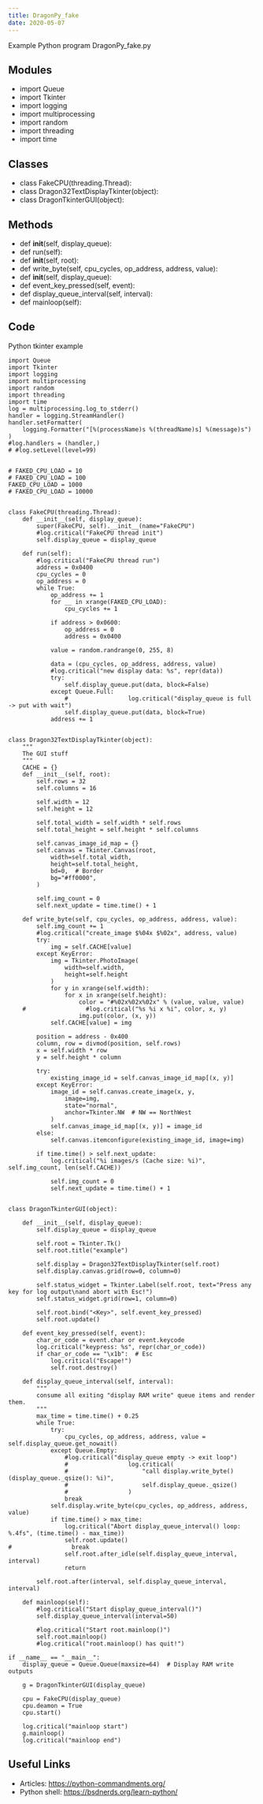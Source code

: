 ```yaml
---
title: DragonPy_fake
date: 2020-05-07
---
```

Example Python program DragonPy_fake.py

## Modules

* import Queue
* import Tkinter
* import logging
* import multiprocessing
* import random
* import threading
* import time

## Classes

* class FakeCPU(threading.Thread):
* class Dragon32TextDisplayTkinter(object):
* class DragonTkinterGUI(object):

## Methods

* def __init__(self, display_queue):
* def run(self):
* def __init__(self, root):
* def write_byte(self, cpu_cycles, op_address, address, value):
* def __init__(self, display_queue):
* def event_key_pressed(self, event):
* def display_queue_interval(self, interval):
* def mainloop(self):

## Code

Python tkinter example

    import Queue
    import Tkinter
    import logging
    import multiprocessing
    import random
    import threading
    import time
    log = multiprocessing.log_to_stderr()
    handler = logging.StreamHandler()
    handler.setFormatter(
        logging.Formatter("[%(processName)s %(threadName)s] %(message)s")
    )
    #log.handlers = (handler,)
    # #log.setLevel(level=99)
    
    
    # FAKED_CPU_LOAD = 10
    # FAKED_CPU_LOAD = 100
    FAKED_CPU_LOAD = 1000
    # FAKED_CPU_LOAD = 10000
    
    
    class FakeCPU(threading.Thread):
        def __init__(self, display_queue):
            super(FakeCPU, self).__init__(name="FakeCPU")
            #log.critical("FakeCPU thread init")
            self.display_queue = display_queue
    
        def run(self):
            #log.critical("FakeCPU thread run")
            address = 0x0400
            cpu_cycles = 0
            op_address = 0
            while True:
                op_address += 1
                for __ in xrange(FAKED_CPU_LOAD):
                    cpu_cycles += 1
    
                if address > 0x0600:
                    op_address = 0
                    address = 0x0400
    
                value = random.randrange(0, 255, 8)
    
                data = (cpu_cycles, op_address, address, value)
                #log.critical("new display data: %s", repr(data))
                try:
                    self.display_queue.put(data, block=False)
                except Queue.Full:
                    #                 log.critical("display_queue is full -> put with wait")
                    self.display_queue.put(data, block=True)
                address += 1
    
    
    class Dragon32TextDisplayTkinter(object):
        """
        The GUI stuff
        """
        CACHE = {}
        def __init__(self, root):
            self.rows = 32
            self.columns = 16
    
            self.width = 12
            self.height = 12
    
            self.total_width = self.width * self.rows
            self.total_height = self.height * self.columns
    
            self.canvas_image_id_map = {}
            self.canvas = Tkinter.Canvas(root,
                width=self.total_width,
                height=self.total_height,
                bd=0,  # Border
                bg="#ff0000",
            )
    
            self.img_count = 0
            self.next_update = time.time() + 1
    
        def write_byte(self, cpu_cycles, op_address, address, value):
            self.img_count += 1
            #log.critical("create_image $%04x $%02x", address, value)
            try:
                img = self.CACHE[value]
            except KeyError:
                img = Tkinter.PhotoImage(
                    width=self.width,
                    height=self.height
                )
                for y in xrange(self.width):
                    for x in xrange(self.height):
                        color = "#%02x%02x%02x" % (value, value, value)
        #                 #log.critical("%s %i x %i", color, x, y)
                        img.put(color, (x, y))
                self.CACHE[value] = img
    
            position = address - 0x400
            column, row = divmod(position, self.rows)
            x = self.width * row
            y = self.height * column
    
            try:
                existing_image_id = self.canvas_image_id_map[(x, y)]
            except KeyError:
                image_id = self.canvas.create_image(x, y,
                    image=img,
                    state="normal",
                    anchor=Tkinter.NW  # NW == NorthWest
                )
                self.canvas_image_id_map[(x, y)] = image_id
            else:
                self.canvas.itemconfigure(existing_image_id, image=img)
    
            if time.time() > self.next_update:
                log.critical("%i images/s (Cache size: %i)", self.img_count, len(self.CACHE))
    
                self.img_count = 0
                self.next_update = time.time() + 1
    
    
    class DragonTkinterGUI(object):
    
        def __init__(self, display_queue):
            self.display_queue = display_queue
    
            self.root = Tkinter.Tk()
            self.root.title("example")
    
            self.display = Dragon32TextDisplayTkinter(self.root)
            self.display.canvas.grid(row=0, column=0)
    
            self.status_widget = Tkinter.Label(self.root, text="Press any key for log output\nand abort with Esc!")
            self.status_widget.grid(row=1, column=0)
    
            self.root.bind("<Key>", self.event_key_pressed)
            self.root.update()
    
        def event_key_pressed(self, event):
            char_or_code = event.char or event.keycode
            log.critical("keypress: %s", repr(char_or_code))
            if char_or_code == "\x1b":  # Esc
                log.critical("Escape!")
                self.root.destroy()
    
        def display_queue_interval(self, interval):
            """
            consume all exiting "display RAM write" queue items and render them.
            """
            max_time = time.time() + 0.25
            while True:
                try:
                    cpu_cycles, op_address, address, value = self.display_queue.get_nowait()
                except Queue.Empty:
                    #log.critical("display_queue empty -> exit loop")
                    #                 log.critical(
                    #                     "call display.write_byte() (display_queue._qsize(): %i)",
                    #                     self.display_queue._qsize()
                    #                 )
                    break
                self.display.write_byte(cpu_cycles, op_address, address, value)
                if time.time() > max_time:
                    log.critical("Abort display_queue_interval() loop: %.4fs", (time.time() - max_time))
                    self.root.update()
    #                 break
                    self.root.after_idle(self.display_queue_interval, interval)
                    return
    
            self.root.after(interval, self.display_queue_interval, interval)
    
        def mainloop(self):
            #log.critical("Start display_queue_interval()")
            self.display_queue_interval(interval=50)
    
            #log.critical("Start root.mainloop()")
            self.root.mainloop()
            #log.critical("root.mainloop() has quit!")
    
    if __name__ == "__main__":
        display_queue = Queue.Queue(maxsize=64)  # Display RAM write outputs
    
        g = DragonTkinterGUI(display_queue)
    
        cpu = FakeCPU(display_queue)
        cpu.deamon = True
        cpu.start()
    
        log.critical("mainloop start")
        g.mainloop()
        log.critical("mainloop end")
    

## Useful Links

- Articles: https://python-commandments.org/
- Python shell: https://bsdnerds.org/learn-python/
